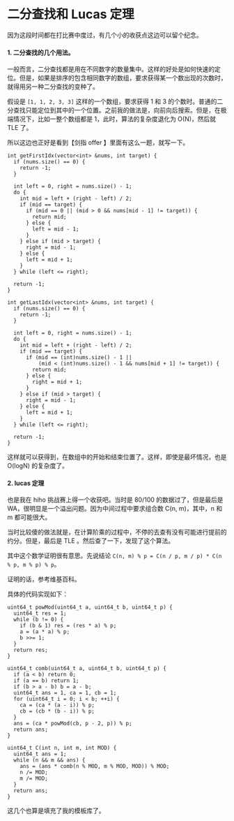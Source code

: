 二分查找和 Lucas 定理
===

因为这段时间都在打比赛中度过，有几个小的收获点这边可以留个纪念。

#### 1. 二分查找的几个用法。

一般而言，二分查找都是用在不同数字的数量集中。这样的好处是如何快速的定位。但是，如果是排序的包含相同数字的数组，要求获得某一个数出现的次数时，就得用另一种二分查找的变种了。

假设是 `[1, 1, 2, 3, 3]` 这样的一个数组，要求获得 1 和 3 的个数时。普通的二分查找只能定位到其中的一个位置。之前我的做法是，向前向后搜索。但是，在极端情况下，比如一整个数组都是 1，此时，算法的复杂度退化为 O(N)，然后就 TLE 了。

所以这边也正好是看到【剑指 offer 】里面有这么一题，就写一下。

```
int getFirstIdx(vector<int> &nums, int target) {
  if (nums.size() == 0) {
    return -1;
  }

  int left = 0, right = nums.size() - 1;
  do {
    int mid = left + (right - left) / 2;
    if (mid == target) {
      if (mid == 0 || (mid > 0 && nums[mid - 1] != target)) {
        return mid;
      } else {
        left = mid - 1;
      }
    } else if (mid > target) {
      right = mid - 1;
    } else {
      left = mid + 1;
    }
  } while (left <= right);

  return -1;
}

int getLastIdx(vector<int> &nums, int target) {
  if (nums.size() == 0) {
    return -1;
  }

  int left = 0, right = nums.size() - 1;
  do {
    int mid = left + (right - left) / 2;
    if (mid == target) {
      if (mid == (int)nums.size() - 1 ||
          (mid < (int)nums.size() - 1 && nums[mid + 1] != target)) {
        return mid;
      } else {
        right = mid + 1;
      }
    } else if (mid > target) {
      right = mid - 1;
    } else {
      left = mid + 1;
    }
  } while (left <= right);

  return -1;
}
```

这样就可以获得到，在数组中的开始和结束位置了。这样，即使是最坏情况，也是 O(logN) 的复杂度了。

#### 2. lucas 定理

也是我在 hiho 挑战赛上得一个收获吧。当时是 80/100 的数据过了，但是最后是 WA，很明显是一个溢出问题。因为中间过程中要求组合数 C(n, m)，其中，n 和 m 都可能很大。

当时比较傻的做法就是，在计算阶乘的过程中，不停的去查有没有可能进行提前的约分。但是，最后是 TLE 。然后查了一下，发现了这个算法。

其中这个数学证明很有意思。先说结论 `C(n, m) % p = C(n / p, m / p) * C(n % p, m % p) % p`。

证明的话，参考维基百科。


具体的代码实现如下：

```
uint64_t powMod(uint64_t a, uint64_t b, uint64_t p) {
  uint64_t res = 1;
  while (b != 0) {
    if (b & 1) res = (res * a) % p;
    a = (a * a) % p;
    b >>= 1;
  }
  return res;
}

uint64_t comb(uint64_t a, uint64_t b, uint64_t p) {
  if (a < b) return 0;
  if (a == b) return 1;
  if (b > a - b) b = a - b;
  uint64_t ans = 1, ca = 1, cb = 1;
  for (uint64_t i = 0; i < b; ++i) {
    ca = (ca * (a - i)) % p;
    cb = (cb * (b - i)) % p;
  }
  ans = (ca * powMod(cb, p - 2, p)) % p;
  return ans;
}

uint64_t C(int n, int m, int MOD) {
  uint64_t ans = 1;
  while (n && m && ans) {
    ans = (ans * comb(n % MOD, m % MOD, MOD)) % MOD;
    n /= MOD;
    m /= MOD;
  }
  return ans;
}
```

这几个也算是填充了我的模板库了。
